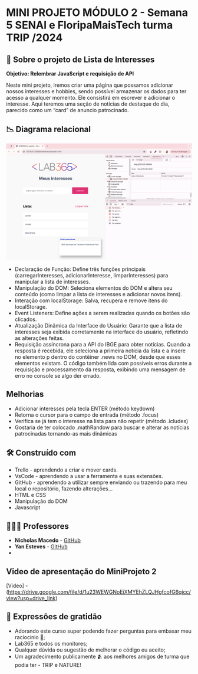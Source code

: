 # MINI PROJETO MÓDULO 2 - Semana 5 SENAI e FloripaMaisTech turma TRIP /2024

## 🏦 Sobre o projeto de Lista de Interesses

**Objetivo: Relembrar JavaScript e requisição de API**

Neste mini projeto, iremos criar uma página que possamos adicionar nossos interesses e hobbies, sendo possível armazenar os dados para ter acesso a qualquer momento. Ele consistirá em escrever e adicionar o interesse. Aqui teremos uma seção de notícias de destaque do dia, parecido como um “card” de anuncio patrocinado.


## 📉 Diagrama relacional

<p>
  <img src = "./assets/miniProjetoListaInteresses.png">
</p>


- Declaração de Função: Define três funções principais (carregarInteresses, adicionarInteresse, limparInteresses) para manipular a lista de interesses.
- Manipulação do DOM: Seleciona elementos do DOM e altera seu conteúdo (como limpar a lista de interesses e adicionar novos itens).
- Interação com localStorage: Salva, recupera e remove itens do localStorage.
- Event Listeners: Define ações a serem realizadas quando os botões são clicados.
- Atualização Dinâmica da Interface do Usuário: Garante que a lista de interesses seja exibida corretamente na interface do usuário, refletindo as alterações feitas.
- Requisição assíncrona para a API do IBGE para obter notícias. Quando a resposta é recebida, ele seleciona a primeira notícia da lista e a insere no elemento p dentro do contêiner .news no DOM, desde que esses elementos existam. O código também lida com possíveis erros durante a requisição e processamento da resposta, exibindo uma mensagem de erro no console se algo der errado.

## Melhorias
- Adicionar interesses pela tecla ENTER (método keydown)
- Retorna o cursor para o campo de entrada (método .focus)
- Verifica se já tem o interesse na lista para não repetir (método .icludes)
- Gostaria de ter colocado .mathRandow para buscar e alterar as notícias patrocinadas tornando-as mais dinâmicas


## 🛠️ Construído com

- Trello - aprendendo a criar e mover cards.
- VsCode - aprendendo a usar a ferramenta e suas extensões.
- GitHub - aprendendo a utilizar sempre enviando ou trazendo para meu local o repositório, fazendo alterações...
- HTML e CSS
- Manipulação do DOM
- Javascript
  

## 🧑🏻‍🏫 Professores

* **Nicholas Macedo** - [GitHub](https://github.com/nicholasmacedoo)
* **Yan Esteves** - [GitHub](https://github.com/yanestevesufjf)
* 

## Video de apresentação do MiniProjeto 2

[Video] - (https://drive.google.com/file/d/1u23WEWGNoEiXMYEhZLQJHgfcofG6qicc/view?usp=drive_link)


## 🎁 Expressões de gratidão

* Adorando este curso super podendo fazer perguntas para embasar meu raciocínio 📢;
* Lab365 e todos os monitores;
* Qualquer dúvida ou sugestão de melhorar o código eu aceito;
* Um agradecimento publicamente 🫂 aos melhores amigos de turma que podia ter - TRIP e NATURE!
